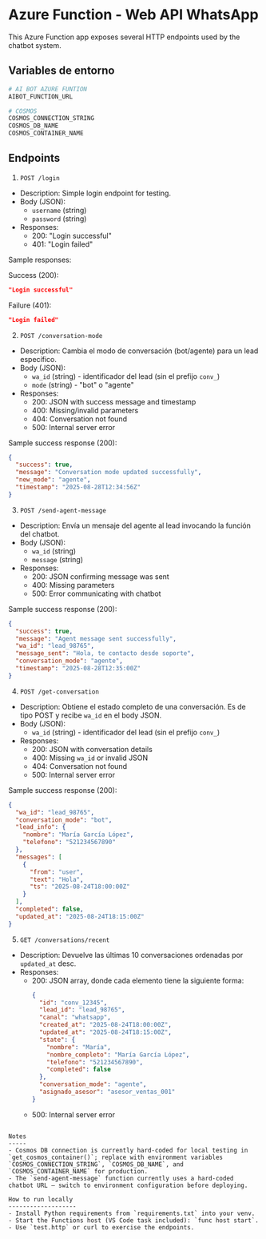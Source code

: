 # Azure Function - Web API WhatsApp

This Azure Function app exposes several HTTP endpoints used by the chatbot system.

Variables de entorno
---------

```python
# AI BOT AZURE FUNTION
AIBOT_FUNCTION_URL

# COSMOS
COSMOS_CONNECTION_STRING
COSMOS_DB_NAME
COSMOS_CONTAINER_NAME
```

Endpoints
---------

1) `POST /login`
- Description: Simple login endpoint for testing.
- Body (JSON):
  - `username` (string)
  - `password` (string)
- Responses:
  - 200: "Login successful"
  - 401: "Login failed"

Sample responses:

Success (200):
```json
"Login successful"
```

Failure (401):
```json
"Login failed"
```

2) `POST /conversation-mode`
- Description: Cambia el modo de conversación (bot/agente) para un lead específico.
- Body (JSON):
  - `wa_id` (string) - identificador del lead (sin el prefijo `conv_`)
  - `mode` (string) - "bot" o "agente"
- Responses:
  - 200: JSON with success message and timestamp
  - 400: Missing/invalid parameters
  - 404: Conversation not found
  - 500: Internal server error

Sample success response (200):
```json
{
  "success": true,
  "message": "Conversation mode updated successfully",
  "new_mode": "agente",
  "timestamp": "2025-08-28T12:34:56Z"
}
```

3) `POST /send-agent-message`
- Description: Envía un mensaje del agente al lead invocando la función del chatbot.
- Body (JSON):
  - `wa_id` (string)
  - `message` (string)
- Responses:
  - 200: JSON confirming message was sent
  - 400: Missing parameters
  - 500: Error communicating with chatbot

Sample success response (200):
```json
{
  "success": true,
  "message": "Agent message sent successfully",
  "wa_id": "lead_98765",
  "message_sent": "Hola, te contacto desde soporte",
  "conversation_mode": "agente",
  "timestamp": "2025-08-28T12:35:00Z"
}
```

4) `POST /get-conversation`
- Description: Obtiene el estado completo de una conversación. Es de tipo POST y recibe `wa_id` en el body JSON.
- Body (JSON):
  - `wa_id` (string) - identificador del lead (sin el prefijo `conv_`)
- Responses:
  - 200: JSON with conversation details
  - 400: Missing `wa_id` or invalid JSON
  - 404: Conversation not found
  - 500: Internal server error

Sample success response (200):
```json
{
  "wa_id": "lead_98765",
  "conversation_mode": "bot",
  "lead_info": {
    "nombre": "María García López",
    "telefono": "521234567890"
  },
  "messages": [
    {
      "from": "user",
      "text": "Hola",
      "ts": "2025-08-24T18:00:00Z"
    }
  ],
  "completed": false,
  "updated_at": "2025-08-24T18:15:00Z"
}
```

5) `GET /conversations/recent`
- Description: Devuelve las últimas 10 conversaciones ordenadas por `updated_at` desc.
- Responses:
  - 200: JSON array, donde cada elemento tiene la siguiente forma:
    ```json
    {
      "id": "conv_12345",
      "lead_id": "lead_98765",
      "canal": "whatsapp",
      "created_at": "2025-08-24T18:00:00Z",
      "updated_at": "2025-08-24T18:15:00Z",
      "state": {
        "nombre": "María",
        "nombre_completo": "María García López",
        "telefono": "521234567890",
        "completed": false
      },
      "conversation_mode": "agente",
      "asignado_asesor": "asesor_ventas_001"
    }
    ```
  - 500: Internal server error
```

Notes
-----
- Cosmos DB connection is currently hard-coded for local testing in `get_cosmos_container()`; replace with environment variables `COSMOS_CONNECTION_STRING`, `COSMOS_DB_NAME`, and `COSMOS_CONTAINER_NAME` for production.
- The `send-agent-message` function currently uses a hard-coded chatbot URL — switch to environment configuration before deploying.

How to run locally
-------------------
- Install Python requirements from `requirements.txt` into your venv.
- Start the Functions host (VS Code task included): `func host start`.
- Use `test.http` or curl to exercise the endpoints.

